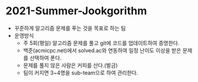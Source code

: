 # 2021-Summer-Jookgorithm
- 꾸준하게 알고리즘 문제를 푸는 것을 목표로 하는 팀
- 운영방식
  - 주 5회(평일) 알고리즘 문제를 풀고 git에 코드를 업데이트하여 증명한다.
  - 백준(acmicpc.net)에서 solved.ac와 연동하여 일정 난이도 이상을 받은 문제를 선택하여 푼다.
  - 문제를 풀지 않은 사람은 커피를 산다.(벌금)
  - 팀이 커지면 3~4명을 sub-team으로 하여 관리한다.
